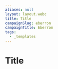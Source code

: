 ```yaml
---
aliases: null
layout: layout.webc
title: Title
campaignSlug: eberron
campaignTitle: Eberron
tags:
  - _templates
---
```

# Title
